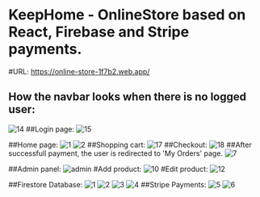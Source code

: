 # KeepHome - OnlineStore based on React, Firebase and Stripe payments.
#URL: https://online-store-1f7b2.web.app/

## How the navbar looks when there is no logged user:
![14](https://user-images.githubusercontent.com/26245125/113570062-3c4f1b00-961c-11eb-972a-37eff6d288b1.JPG)
##Login page:
![15](https://user-images.githubusercontent.com/26245125/113570081-46711980-961c-11eb-8a8a-8e98314e1932.JPG)


##Home page:
![1](https://user-images.githubusercontent.com/26245125/113569275-e0d05d80-961a-11eb-986c-e97fd7567a61.JPG)
![2](https://user-images.githubusercontent.com/26245125/113569280-e2018a80-961a-11eb-945b-837d80ea4c9d.JPG)
##Shopping cart:
![17](https://user-images.githubusercontent.com/26245125/113570224-9819a400-961c-11eb-88cd-b37438f710ef.JPG)
##Checkout:
![18](https://user-images.githubusercontent.com/26245125/113570227-99e36780-961c-11eb-92b8-1b91e9cff591.JPG)
##After successfull payment, the user is redirected to 'My Orders' page.
![7](https://user-images.githubusercontent.com/26245125/113569555-63f1b380-961b-11eb-96b8-decd60db08a9.JPG)


##Admin panel:
![admin](https://user-images.githubusercontent.com/26245125/113569422-2b51da00-961b-11eb-9d83-38db6fe6b937.JPG)
#Add product:
![10](https://user-images.githubusercontent.com/26245125/113570254-aa93dd80-961c-11eb-8788-dbaa5db91fd0.JPG)
#Edit product:
![12](https://user-images.githubusercontent.com/26245125/113570255-ab2c7400-961c-11eb-8fc2-b43cd43b764d.JPG)


##Firestore Database:
![1](https://user-images.githubusercontent.com/26245125/113571333-e3cd4d00-961e-11eb-9e50-c3c4160e65fc.JPG)
![2](https://user-images.githubusercontent.com/26245125/113571337-e465e380-961e-11eb-9d38-2bc670081040.JPG)
![3](https://user-images.githubusercontent.com/26245125/113571338-e4fe7a00-961e-11eb-9df9-776e7c9ea3c3.JPG)
![4](https://user-images.githubusercontent.com/26245125/113571339-e4fe7a00-961e-11eb-91c4-1625193d6c5b.JPG)
##Stripe Payments:
![5](https://user-images.githubusercontent.com/26245125/113571340-e5971080-961e-11eb-9071-38aaeba1e55c.JPG)
![6](https://user-images.githubusercontent.com/26245125/113571341-e5971080-961e-11eb-9303-74db846d1705.JPG)

